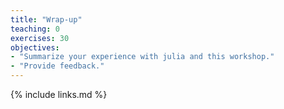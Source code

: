 ```yaml
---
title: "Wrap-up"
teaching: 0
exercises: 30
objectives:
- "Summarize your experience with julia and this workshop."
- "Provide feedback."
---
```


{% include links.md %}
